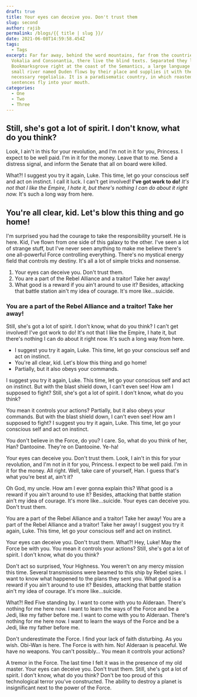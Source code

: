 ```yaml
---
draft: true
title: Your eyes can deceive you. Don't trust them
slug: second
author: rajib
permalink: /blogs/{{ title | slug }}/
date: 2021-06-08T14:59:58.454Z
tags:
  - Tags
excerpt: Far far away, behind the word mountains, far from the countries
  Vokalia and Consonantia, there live the blind texts. Separated they live in
  Bookmarksgrove right at the coast of the Semantics, a large language ocean. A
  small river named Duden flows by their place and supplies it with the
  necessary regelialia. It is a paradisematic country, in which roasted parts of
  sentences fly into your mouth.
categories:
  - One
  - Two
  - Three
---
```

## Still, she's got a lot of spirit. I don't know, what do you think?

Look, I ain't in this for your revolution, and I'm not in it for you, Princess. I expect to be well paid. I'm in it for the money. Leave that to me. Send a distress signal, and inform the Senate that all on board were killed.

What?! I suggest you try it again, Luke. This time, let go your conscious self and act on instinct. I call it luck. I can't get involved! __I've got work to do!__ *It's not that I like the Empire, I hate it, but there's nothing I can do about it right now.* It's such a long way from here.

## You're all clear, kid. Let's blow this thing and go home!

I'm surprised you had the courage to take the responsibility yourself. He is here. Kid, I've flown from one side of this galaxy to the other. I've seen a lot of strange stuff, but I've never seen anything to make me believe there's one all-powerful Force controlling everything. There's no mystical energy field that controls my destiny. It's all a lot of simple tricks and nonsense.

1. Your eyes can deceive you. Don't trust them.
2. You are a part of the Rebel Alliance and a traitor! Take her away!
3. What good is a reward if you ain't around to use it? Besides, attacking that battle station ain't my idea of courage. It's more like…suicide.

### You are a part of the Rebel Alliance and a traitor! Take her away!

Still, she's got a lot of spirit. I don't know, what do you think? I can't get involved! I've got work to do! It's not that I like the Empire, I hate it, but there's nothing I can do about it right now. It's such a long way from here.

* I suggest you try it again, Luke. This time, let go your conscious self and act on instinct.
* You're all clear, kid. Let's blow this thing and go home!
* Partially, but it also obeys your commands.

I suggest you try it again, Luke. This time, let go your conscious self and act on instinct. But with the blast shield down, I can't even see! How am I supposed to fight? Still, she's got a lot of spirit. I don't know, what do you think?

You mean it controls your actions? Partially, but it also obeys your commands. But with the blast shield down, I can't even see! How am I supposed to fight? I suggest you try it again, Luke. This time, let go your conscious self and act on instinct.

You don't believe in the Force, do you? I care. So, what do you think of her, Han? Dantooine. They're on Dantooine. Ye-ha!

Your eyes can deceive you. Don't trust them. Look, I ain't in this for your revolution, and I'm not in it for you, Princess. I expect to be well paid. I'm in it for the money. All right. Well, take care of yourself, Han. I guess that's what you're best at, ain't it?

Oh God, my uncle. How am I ever gonna explain this? What good is a reward if you ain't around to use it? Besides, attacking that battle station ain't my idea of courage. It's more like…suicide. Your eyes can deceive you. Don't trust them.

You are a part of the Rebel Alliance and a traitor! Take her away! You are a part of the Rebel Alliance and a traitor! Take her away! I suggest you try it again, Luke. This time, let go your conscious self and act on instinct.

Your eyes can deceive you. Don't trust them. What?! Hey, Luke! May the Force be with you. You mean it controls your actions? Still, she's got a lot of spirit. I don't know, what do you think?

Don't act so surprised, Your Highness. You weren't on any mercy mission this time. Several transmissions were beamed to this ship by Rebel spies. I want to know what happened to the plans they sent you. What good is a reward if you ain't around to use it? Besides, attacking that battle station ain't my idea of courage. It's more like…suicide.

What?! Red Five standing by. I want to come with you to Alderaan. There's nothing for me here now. I want to learn the ways of the Force and be a Jedi, like my father before me. I want to come with you to Alderaan. There's nothing for me here now. I want to learn the ways of the Force and be a Jedi, like my father before me.

Don't underestimate the Force. I find your lack of faith disturbing. As you wish. Obi-Wan is here. The Force is with him. No! Alderaan is peaceful. We have no weapons. You can't possibly… You mean it controls your actions?

A tremor in the Force. The last time I felt it was in the presence of my old master. Your eyes can deceive you. Don't trust them. Still, she's got a lot of spirit. I don't know, what do you think? Don't be too proud of this technological terror you've constructed. The ability to destroy a planet is insignificant next to the power of the Force.
